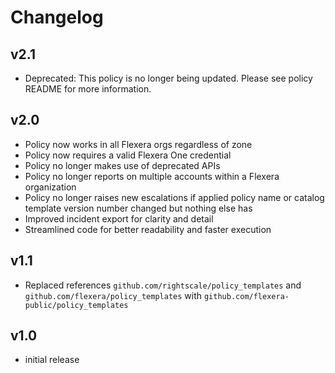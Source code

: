 # Changelog

## v2.1

- Deprecated: This policy is no longer being updated. Please see policy README for more information.

## v2.0

- Policy now works in all Flexera orgs regardless of zone
- Policy now requires a valid Flexera One credential
- Policy no longer makes use of deprecated APIs
- Policy no longer reports on multiple accounts within a Flexera organization
- Policy no longer raises new escalations if applied policy name or catalog template version number changed but nothing else has
- Improved incident export for clarity and detail
- Streamlined code for better readability and faster execution

## v1.1

- Replaced references `github.com/rightscale/policy_templates` and `github.com/flexera/policy_templates` with `github.com/flexera-public/policy_templates`

## v1.0

- initial release
